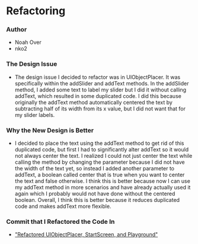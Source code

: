 Refactoring
===========

### Author

* Noah Over
* nko2

### The Design Issue

* The design issue I decided to refactor was in UIObjectPlacer. It was specifically within the addSlider and addText methods. In the addSlider method, I added some text to label my slider but I did it without calling addText, which resulted in some duplicated code. I did this because originally the addText method automatically centered the text by subtracting half of its width from its x value, but I did not want that for my slider labels.

### Why the New Design is Better

* I decided to place the text using the addText method to get rid of this duplicated code, but first I had to significantly alter addText so it would not always center the text. I realized I could not just center the text while calling the method by changing the parameter because I did not have the width of the text yet, so instead I added another parameter to addText, a boolean called center that is true when you want to center the text and false otherwise. I think this is better because now I can use my addText method in more scenarios and have already actually used it again which I probably would not have done without the centered boolean. Overall, I think this is better because it reduces duplicated code and makes addText more flexible.

### Commit that I Refactored the Code In

* ["Refactored UIObjectPlacer, StartScreen, and Playground"](https://git.cs.duke.edu/CompSci308_2016Fall/cellsociety_team14/commit/06d9726ac081d7c2ca7c68b8ff028c04887b5bcc)